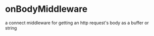onBodyMiddleware
================

a connect middleware for getting an http request's body as a buffer or string
